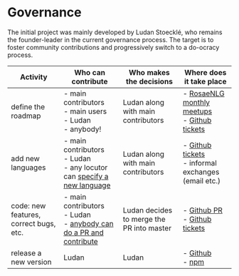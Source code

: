 <!--
Copyright 2019 Ludan Stoecklé
SPDX-License-Identifier: CC-BY-4.0
-->
# Governance

The initial project was mainly developed by Ludan Stoecklé, who remains the founder-leader in the current governance process.
The target is to foster community contributions and progressively switch to a do-ocracy process.

Activity | Who can contribute | Who makes the decisions | Where does it take place
--- | --- | --- | ---
define the roadmap | - main contributors<br>- main users<br>- Ludan<br>- anybody! | Ludan along with main contributors | - [RosaeNLG monthly meetups](https://www.meetup.com/fr-FR/rosaenlg/)<br>- [Github tickets](https://github.com/RosaeNLG/rosaenlg/issues)
add new languages | - main contributors<br>- Ludan<br>- any locutor can [specify a new language](NEW_LANGUAGE.md) | Ludan along with main contributors | - [Github tickets](https://github.com/RosaeNLG/rosaenlg/issues)<br>- informal exchanges (email etc.)
code: new features, correct bugs, etc. | - main contributors<br>- Ludan<br>- [anybody can do a PR and contribute](CONTRIBUTING.md) | Ludan decides to merge the PR into master | - [Github PR](https://github.com/RosaeNLG/rosaenlg/pulls)<br>- [Github tickets](https://github.com/RosaeNLG/rosaenlg/issues)
release a new version | Ludan | Ludan | - [Github](https://github.com/RosaeNLG/rosaenlg/)<br>- [npm](https://www.npmjs.com/search?q=rosaenlg)

